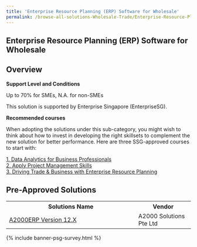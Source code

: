 ```yaml
---
title: 'Enterprise Resource Planning (ERP) Software for Wholesale'
permalink: /browse-all-solutions-Wholesale-Trade/Enterprise-Resource-Planning--ERP--Software-for-Wholesale
---
```


## Enterprise Resource Planning (ERP) Software for Wholesale
## Overview

**Support Level and Conditions**

Up to 70% for SMEs, N.A. for non-SMEs

This solution is supported by Enterprise Singapore (EnterpriseSG).

**Recommended courses**

When adopting the solutions under this sub-category, you might wish to think about how to invest in developing the right skillsets to complement the new solution for better performance. Here are three SSG-approved courses to start with:

<a href='https://sfec.enterprisejobskills.gov.sg/Course_Internet/CourseDetail.aspx?CoursesReferenceNumber=TGS-2020513643'  target='_blank' rel='noopener'>1. Data Analytics for Business Professionals</a><br>
<a href='https://sfec.enterprisejobskills.gov.sg/Course_Internet/CourseDetail.aspx?CoursesReferenceNumber=TGS-2011500682'  target='_blank' rel='noopener'>2. Apply Project Management Skills</a><br>
<a href='https://sfec.enterprisejobskills.gov.sg/Course_Internet/CourseDetail.aspx?CoursesReferenceNumber=TGS-2019507826'  target='_blank' rel='noopener'>3. Driving Trade & Business with Enterprise Resource Planning</a><br>

## Pre-Approved Solutions

<table>
<tr>
<th style='width: auto;'><b>Solutions Name</b></th>
<th style='width: 30%;'><b>Vendor</b></th>
</tr>
<tr>
<td><a href='/productivity-solutions-grant/solutionrepo/solution2025' target='_blank'>A2000ERP Version 12.X</a><br></td>
<td>A2000 Solutions Pte Ltd</td>
</tr>
</table>

{% include banner-psg-survey.html %}
